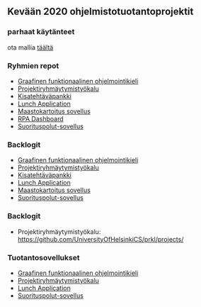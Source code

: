 ## Kevään 2020 ohjelmistotuotantoprojektit

### parhaat käytänteet

ota mallia [täältä](https://github.com/ohtu-ohjaajat/OhTuHistory/blob/master/reference.md)

### Ryhmien repot

- [Graafinen funktionaalinen ohjelmointikieli](https://github.com/funktionaalinen-graafinen-kieli)
- [Projektiryhmäytymistyökalu](https://github.com/UniversityOfHelsinkiCS/prkl)
- [Kisatehtäväpankki](https://github.com/Partioprojekti/kisatehtavapankki)
- [Lunch Application](https://github.com/team-lunch-app/lunch-app)
- [Maastokartoitus sovellus](https://github.com/Maastokartoitusryhma/maastokartoitus-app)
- [RPA Dashboard](https://github.com/Robo-Project)
- [Suorituspolut-sovellus](https://github.com/suorituspolut/Suorituspolut)

### Backlogit

- [Graafinen funktionaalinen ohjelmointikieli](https://github.com/funktionaalinen-graafinen-kieli/backlogs/projects)
- [Projektiryhmäytymistyökalu](https://github.com/UniversityOfHelsinkiCS/prkl)
- [Kisatehtäväpankki](https://github.com/Partioprojekti/kisatehtavapankki)
- [Lunch Application](https://docs.google.com/spreadsheets/d/1M-zd3dfMU6X8cAQRekaUWfHNRmXgxpYUZim4LKkOV8Q/edit?usp=sharing)
- [Maastokartoitus sovellus](https://docs.google.com/spreadsheets/d/1m7VQjWEWSzhMSs83YdCRn0AIC5W5rsfShjiJ0MSNvu4/edit?usp=drivesdk)
- [Suorituspolut-sovellus](https://docs.google.com/spreadsheets/d/10I3woz3KTBmCiSt_vDrgeIdjG_VAujJe4kMJsc5h_64/edit#gid=2097623665)

### Backlogit

- Projektiryhmäytymistyökalu: https://github.com/UniversityOfHelsinkiCS/prkl/projects/

### Tuotantosovellukset

- [Graafinen funktionaalinen ohjelmointikieli](http://funkly.herokuapp.com/)
- [Projektiryhmäytymistyökalu](https://toska.cs.helsinki.fi/assembler/)
- [Lunch Application](https://lunch-application.herokuapp.com/)
- [Suorituspolut-sovellus](https://toska.cs.helsinki.fi/suorituspolut/)
